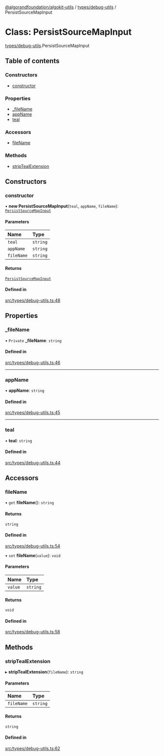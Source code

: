 [@algorandfoundation/algokit-utils](../README.md) / [types/debug-utils](../modules/types_debug_utils.md) / PersistSourceMapInput

# Class: PersistSourceMapInput

[types/debug-utils](../modules/types_debug_utils.md).PersistSourceMapInput

## Table of contents

### Constructors

- [constructor](types_debug_utils.PersistSourceMapInput.md#constructor)

### Properties

- [\_fileName](types_debug_utils.PersistSourceMapInput.md#_filename)
- [appName](types_debug_utils.PersistSourceMapInput.md#appname)
- [teal](types_debug_utils.PersistSourceMapInput.md#teal)

### Accessors

- [fileName](types_debug_utils.PersistSourceMapInput.md#filename)

### Methods

- [stripTealExtension](types_debug_utils.PersistSourceMapInput.md#striptealextension)

## Constructors

### constructor

• **new PersistSourceMapInput**(`teal`, `appName`, `fileName`): [`PersistSourceMapInput`](types_debug_utils.PersistSourceMapInput.md)

#### Parameters

| Name | Type |
| :------ | :------ |
| `teal` | `string` |
| `appName` | `string` |
| `fileName` | `string` |

#### Returns

[`PersistSourceMapInput`](types_debug_utils.PersistSourceMapInput.md)

#### Defined in

[src/types/debug-utils.ts:48](https://github.com/algorandfoundation/algokit-utils-ts/blob/main/src/types/debug-utils.ts#L48)

## Properties

### \_fileName

• `Private` **\_fileName**: `string`

#### Defined in

[src/types/debug-utils.ts:46](https://github.com/algorandfoundation/algokit-utils-ts/blob/main/src/types/debug-utils.ts#L46)

___

### appName

• **appName**: `string`

#### Defined in

[src/types/debug-utils.ts:45](https://github.com/algorandfoundation/algokit-utils-ts/blob/main/src/types/debug-utils.ts#L45)

___

### teal

• **teal**: `string`

#### Defined in

[src/types/debug-utils.ts:44](https://github.com/algorandfoundation/algokit-utils-ts/blob/main/src/types/debug-utils.ts#L44)

## Accessors

### fileName

• `get` **fileName**(): `string`

#### Returns

`string`

#### Defined in

[src/types/debug-utils.ts:54](https://github.com/algorandfoundation/algokit-utils-ts/blob/main/src/types/debug-utils.ts#L54)

• `set` **fileName**(`value`): `void`

#### Parameters

| Name | Type |
| :------ | :------ |
| `value` | `string` |

#### Returns

`void`

#### Defined in

[src/types/debug-utils.ts:58](https://github.com/algorandfoundation/algokit-utils-ts/blob/main/src/types/debug-utils.ts#L58)

## Methods

### stripTealExtension

▸ **stripTealExtension**(`fileName`): `string`

#### Parameters

| Name | Type |
| :------ | :------ |
| `fileName` | `string` |

#### Returns

`string`

#### Defined in

[src/types/debug-utils.ts:62](https://github.com/algorandfoundation/algokit-utils-ts/blob/main/src/types/debug-utils.ts#L62)
